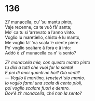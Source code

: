# 136
  
Zi’ munacella, cu’ ’su mantu pinto,  
Vaje recenne, ca te vuò fà’ santa;  
Mo’ ca tu si ’arrevato a l’anno vinto.  
Voglio lu maretiello, chisto è lu manto,  
Me voglio fà’ ’na scala ’e ciente piere.  
Po’ voglio scalïare â fora e â into:  
Addò è zi’ munacella ca n’ ’a sento?

*Zi’ monacella mia, con questo manto pinto  
tu dici a tutti che vuoi far la santa!  
E poi di anni quanti ne hai? Già venti?  
— Voglio il maritino, tenetevi ’sto manto.  
Io voglio farmi una scala di cento pioli,  
poi voglio scalare fuori e dentro.  
Dov’è zi’ monacella, ché non la sento?*


